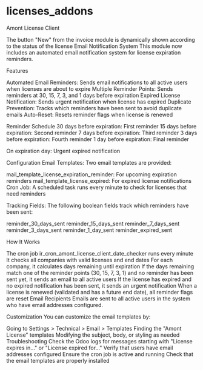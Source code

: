 # licenses_addons

Amont License Client

The button "New" from the invoice module is dynamically shown according to the status of the license
Email Notification System
This module now includes an automated email notification system for license expiration reminders.

Features

Automated Email Reminders: Sends email notifications to all active users when licenses are about to expire
Multiple Reminder Points: Sends reminders at 30, 15, 7, 3, and 1 days before expiration
Expired License Notification: Sends urgent notification when license has expired
Duplicate Prevention: Tracks which reminders have been sent to avoid duplicate emails
Auto-Reset: Resets reminder flags when license is renewed

Reminder Schedule
30 days before expiration: First reminder
15 days before expiration: Second reminder
7 days before expiration: Third reminder
3 days before expiration: Fourth reminder
1 day before expiration: Final reminder

On expiration day: Urgent expired notification

Configuration
Email Templates: Two email templates are provided:

mail_template_license_expiration_reminder: For upcoming expiration reminders
mail_template_license_expired: For expired license notifications
Cron Job: A scheduled task runs every minute to check for licenses that need reminders

Tracking Fields: The following boolean fields track which reminders have been sent:

reminder_30_days_sent
reminder_15_days_sent
reminder_7_days_sent
reminder_3_days_sent
reminder_1_day_sent
reminder_expired_sent

How It Works

The cron job ir_cron_amont_license_client_date_checker runs every minute
It checks all companies with valid licenses and end dates
For each company, it calculates days remaining until expiration
If the days remaining match one of the reminder points (30, 15, 7, 3, 1) and no reminder has been sent yet, it sends an email to all active users
If the license has expired and no expired notification has been sent, it sends an urgent notification
When a license is renewed (validated and has a future end date), all reminder flags are reset
Email Recipients
Emails are sent to all active users in the system who have email addresses configured.

Customization
You can customize the email templates by:

Going to Settings > Technical > Email > Templates
Finding the "Amont License" templates
Modifying the subject, body, or styling as needed
Troubleshooting
Check the Odoo logs for messages starting with "License expires in..." or "License expired for..."
Verify that users have email addresses configured
Ensure the cron job is active and running
Check that the email templates are properly installed
